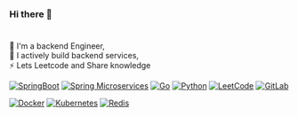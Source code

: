 ### Hi there 👋
#
🔭 I'm a backend Engineer,  
🌱 I actively build backend services,    
⚡ Lets Leetcode and Share knowledge

<!--
**idamsufiana/idamsufiana** is a ✨ _special_ ✨ repository because its `README.md` (this file) appears on your GitHub profile.

Here are some ideas to get you started:

- 🔭 I’m currently working on ...
- 🌱 I’m currently learning ...
- 👯 I’m looking to collaborate on ...
- 🤔 I’m looking for help with ...
- 💬 Ask me about ...
- 📫 How to reach me: ...
- 😄 Pronouns: ...
- ⚡ Fun fact: ...
-->


[![SpringBoot](https://img.shields.io/badge/-Springboot-black?style=flat&logo=spring&link=https://github.com/idamsufiana)](https://github.com/idamsufiana) 
[![Spring Microservices](https://img.shields.io/badge/-Spring_Microservices-g?style=flat&logo=spring&logoColor=white&link=https://github.com/idamsufiana)](https://github.com/idamsufiana) 
[![Go](https://img.shields.io/badge/--00ADD8?logo=go&logoColor=ffffff)](https://golang.org/)
[![Python](https://img.shields.io/badge/-Python-black?style=flat&logo=python&link=https://github.com/idamsufiana)](https://github.com/idamsufiana) 
[![LeetCode](https://img.shields.io/badge/-LeetCode-02569B?style=flat&logo=leetCode&link=https://github.com/idamsufiana)](https://github.com/idamsufiana)
[![GitLab](https://img.shields.io/badge/-GitLab-181717?style=flat&logo=gitlab&link=https://github.com/idamsufiana)](https://gitlab.com/idamsufiana) 

[![Docker](https://img.shields.io/badge/-Docker-black?style=flat&logo=docker&link=https://github.com/idamsufiana)](https://github.com/idamsufiana) 
[![Kubernetes](https://img.shields.io/badge/-Kubernetes-blue?style=flat&logo=kubenetes&link=https://github.com/idamsufiana)](https://github.com/idamsufiana) 
[![Redis](https://img.shields.io/badge/-Redis-black?style=flat&logo=redis&link=https://github.com/idamsufiana)](https://github.com/idamsufiana) 




